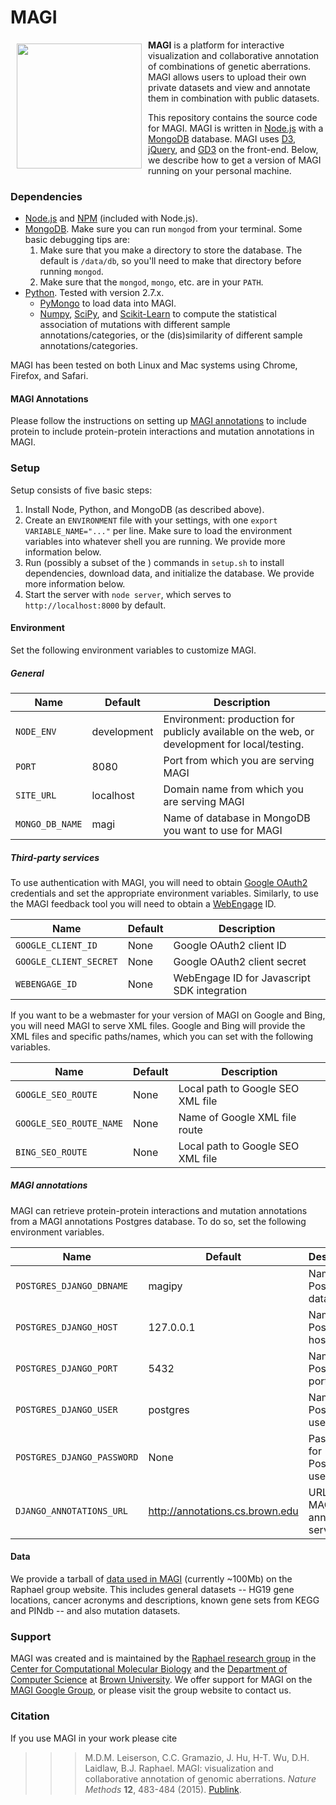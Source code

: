 # MAGI #

<a href="http://magi.cs.brown.edu"><img src="http://magi.cs.brown.edu/img/magiTitle.svg" width="200px" align="left" hspace="10" vspace="6"></a>

**MAGI** is a platform for interactive visualization and collaborative annotation of combinations of genetic aberrations. MAGI allows users to upload their own private datasets and view and annotate them in combination with public datasets.

This repository contains the source code for MAGI. MAGI is written in [Node.js](http://nodejs.org/) with a [MongoDB](http://docs.mongodb.org/manual/tutorial/install-mongodb-on-os-x/) database. MAGI uses [D3](http://d3js.org/), [jQuery](http://jquery.com/), and [GD3](github.com/raphael-group/gd3) on the front-end. Below, we describe how to get a version of MAGI running on your personal machine.

### Dependencies ###

* [Node.js](http://nodejs.org/) and [NPM](https://www.npmjs.org/) (included with Node.js).
* [MongoDB](http://docs.mongodb.org/manual/tutorial/install-mongodb-on-os-x/). Make sure you can run `mongod` from your terminal. Some basic debugging tips are:
   1. Make sure that you make a directory to store the database. The default is `/data/db`,
      so you'll need to make that directory before running `mongod`.
   2. Make sure that the `mongod`, `mongo`, etc. are in your `PATH`.
* [Python](https://www.python.org/). Tested with version 2.7.x.
    * [PyMongo](https://api.mongodb.org/python/current/installation.html) to load data into MAGI.
    * [Numpy](http://www.numpy.org/), [SciPy](http://scikit-learn.org/stable/), and [Scikit-Learn](http://www.scipy.org/) to compute the statistical association of mutations with different sample annotations/categories, or the (dis)similarity of different sample annotations/categories.

MAGI has been tested on both Linux and Mac systems using Chrome, Firefox, and Safari.

#### MAGI Annotations ####

Please follow the instructions on setting up [MAGI annotations](https://github.com/raphael-group/magi-annotations) to include protein to include protein-protein interactions and mutation annotations in MAGI.

### Setup ###

Setup consists of five basic steps:

1. Install Node, Python, and MongoDB  (as described above).
2. Create an `ENVIRONMENT` file with your settings, with one `export VARIABLE_NAME="..."` per line. Make sure to load the environment variables into whatever shell you are running. We provide more information below.
3. Run (possibly a subset of the ) commands in `setup.sh` to install dependencies, download data, and initialize the database. We provide more information below.
4. Start the server with `node server`, which serves to `http://localhost:8000` by default.

#### Environment ####

Set the following environment variables to customize MAGI.

##### General #####

| **Name**        | **Default** | **Description**                                           |
| --------------- | ----------- | --------------------------------------------------------- |
| `NODE_ENV`      | development | Environment: production for publicly available on the web, or development for local/testing. |
| `PORT`          | 8080        | Port from which you are serving MAGI                      |
| `SITE_URL`      | localhost   | Domain name from which you are serving MAGI               |
| `MONGO_DB_NAME` | magi        | Name of database in MongoDB you want to use for MAGI      |

##### Third-party services #####

To use authentication with MAGI, you will need to obtain [Google OAuth2](https://developers.google.com/identity/protocols/OAuth2) credentials and set the appropriate environment variables. Similarly, to use the MAGI feedback tool you will need to obtain a [WebEngage](https://webengage.com/) ID.

| **Name**                | **Default** | **Description**                                           |
| ----------------------- | ------------| --------------------------------------------------------- |
| `GOOGLE_CLIENT_ID`      | None        |  Google OAuth2 client ID                                  |
| `GOOGLE_CLIENT_SECRET`  | None        |  Google OAuth2 client secret                              |
| `WEBENGAGE_ID`          | None        |  WebEngage ID for Javascript SDK integration              |

If you want to be a webmaster for your version of MAGI on Google and Bing, you will need MAGI to serve XML files. Google and Bing will provide the XML files and specific paths/names, which you can set with the following variables.

| **Name**                | **Default** | **Description**                    |
| --------------------    | ------------| ---------------------------------- |
| `GOOGLE_SEO_ROUTE`      | None        |  Local path to Google SEO XML file |
| `GOOGLE_SEO_ROUTE_NAME` | None        |  Name of Google XML file route     |
| `BING_SEO_ROUTE`        | None        |  Local path to Google SEO XML file |

##### MAGI annotations #####

MAGI can retrieve protein-protein interactions and mutation annotations from a MAGI annotations Postgres database. To do so, set the following environment variables.

| **Name**                   | **Default**                     | **Description**                 |
| -------------------------- | ------------------------------- | ------------------------------- |
| `POSTGRES_DJANGO_DBNAME`   | magipy                          | Name of Postgres database       |
| `POSTGRES_DJANGO_HOST`     | 127.0.0.1                       | Name of Postgres host           |
| `POSTGRES_DJANGO_PORT`     | 5432                            | Name of Postgres port           |
| `POSTGRES_DJANGO_USER`     | postgres                        | Name of Postgres user           |
| `POSTGRES_DJANGO_PASSWORD` | None                            | Password for Postgres user      |
| `DJANGO_ANNOTATIONS_URL`   | http://annotations.cs.brown.edu | URL for MAGI annotations server |

#### Data ####

We provide a tarball of [data used in MAGI](http://compbio-research.cs.brown.edu/software/magi/data/archives/latest.tar.gz) (currently ~100Mb) on the Raphael group website. This includes general datasets -- HG19 gene locations, cancer acronyms and descriptions, known gene sets from KEGG and PINdb -- and also mutation datasets.

### Support ###

MAGI was created and is maintained by the [Raphael research group](http://compbio.cs.brown.edu) in the [Center for Computational Molecular Biology](http://brown.edu/ccmb) and the [Department of Computer Science](http://cs.brown.edu) at [Brown University](http://brown.edu). We offer support for MAGI on the [MAGI Google Group](https://groups.google.com/forum/#!forum/magi-app), or please visit the group website to contact us.

### Citation ###

If you use MAGI in your work please cite

>>> M.D.M. Leiserson, C.C. Gramazio, J. Hu, H-T. Wu, D.H. Laidlaw, B.J. Raphael. MAGI: visualization and collaborative annotation of genomic aberrations. *Nature Methods* **12**, 483-484 (2015). [Publink](http://www.nature.com/nmeth/journal/v12/n6/full/nmeth.3412.html).
